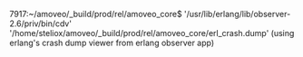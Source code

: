 7917:~/amoveo/_build/prod/rel/amoveo_core$ '/usr/lib/erlang/lib/observer-2.6/priv/bin/cdv' '/home/steliox/amoveo/_build/prod/rel/amoveo_core/erl_crash.dump'
(using erlang's crash dump viewer from erlang observer app)